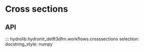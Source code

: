 # Cross sections

## API
::: hydrolib.hydromt_delft3dfm.workflows.crosssections
    selection:
        docstring_style: numpy